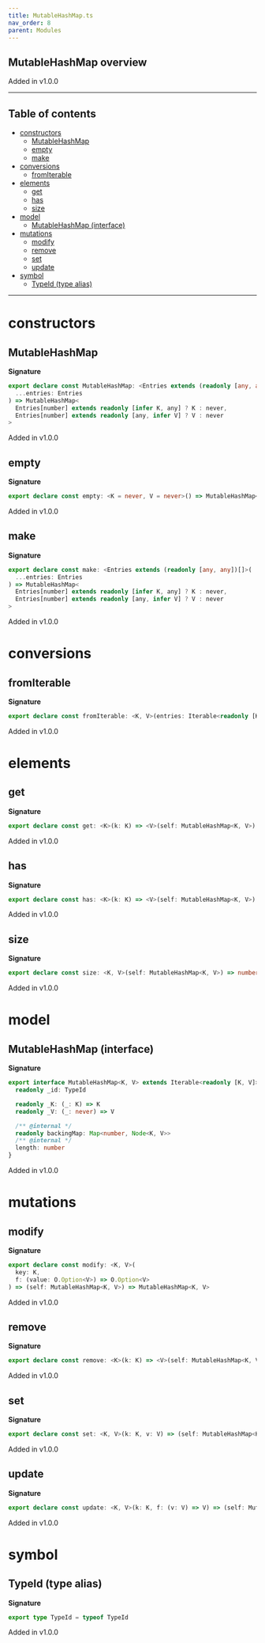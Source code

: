```yaml
---
title: MutableHashMap.ts
nav_order: 8
parent: Modules
---
```


## MutableHashMap overview

Added in v1.0.0

---

<h2 class="text-delta">Table of contents</h2>

- [constructors](#constructors)
  - [MutableHashMap](#mutablehashmap)
  - [empty](#empty)
  - [make](#make)
- [conversions](#conversions)
  - [fromIterable](#fromiterable)
- [elements](#elements)
  - [get](#get)
  - [has](#has)
  - [size](#size)
- [model](#model)
  - [MutableHashMap (interface)](#mutablehashmap-interface)
- [mutations](#mutations)
  - [modify](#modify)
  - [remove](#remove)
  - [set](#set)
  - [update](#update)
- [symbol](#symbol)
  - [TypeId (type alias)](#typeid-type-alias)

---

# constructors

## MutableHashMap

**Signature**

```ts
export declare const MutableHashMap: <Entries extends (readonly [any, any])[]>(
  ...entries: Entries
) => MutableHashMap<
  Entries[number] extends readonly [infer K, any] ? K : never,
  Entries[number] extends readonly [any, infer V] ? V : never
>
```

Added in v1.0.0

## empty

**Signature**

```ts
export declare const empty: <K = never, V = never>() => MutableHashMap<K, V>
```

Added in v1.0.0

## make

**Signature**

```ts
export declare const make: <Entries extends (readonly [any, any])[]>(
  ...entries: Entries
) => MutableHashMap<
  Entries[number] extends readonly [infer K, any] ? K : never,
  Entries[number] extends readonly [any, infer V] ? V : never
>
```

Added in v1.0.0

# conversions

## fromIterable

**Signature**

```ts
export declare const fromIterable: <K, V>(entries: Iterable<readonly [K, V]>) => MutableHashMap<K, V>
```

Added in v1.0.0

# elements

## get

**Signature**

```ts
export declare const get: <K>(k: K) => <V>(self: MutableHashMap<K, V>) => O.Option<V>
```

Added in v1.0.0

## has

**Signature**

```ts
export declare const has: <K>(k: K) => <V>(self: MutableHashMap<K, V>) => boolean
```

Added in v1.0.0

## size

**Signature**

```ts
export declare const size: <K, V>(self: MutableHashMap<K, V>) => number
```

Added in v1.0.0

# model

## MutableHashMap (interface)

**Signature**

```ts
export interface MutableHashMap<K, V> extends Iterable<readonly [K, V]>, Equal.Equal {
  readonly _id: TypeId

  readonly _K: (_: K) => K
  readonly _V: (_: never) => V

  /** @internal */
  readonly backingMap: Map<number, Node<K, V>>
  /** @internal */
  length: number
}
```

Added in v1.0.0

# mutations

## modify

**Signature**

```ts
export declare const modify: <K, V>(
  key: K,
  f: (value: O.Option<V>) => O.Option<V>
) => (self: MutableHashMap<K, V>) => MutableHashMap<K, V>
```

Added in v1.0.0

## remove

**Signature**

```ts
export declare const remove: <K>(k: K) => <V>(self: MutableHashMap<K, V>) => MutableHashMap<K, V>
```

Added in v1.0.0

## set

**Signature**

```ts
export declare const set: <K, V>(k: K, v: V) => (self: MutableHashMap<K, V>) => MutableHashMap<K, V>
```

Added in v1.0.0

## update

**Signature**

```ts
export declare const update: <K, V>(k: K, f: (v: V) => V) => (self: MutableHashMap<K, V>) => MutableHashMap<K, V>
```

Added in v1.0.0

# symbol

## TypeId (type alias)

**Signature**

```ts
export type TypeId = typeof TypeId
```

Added in v1.0.0
